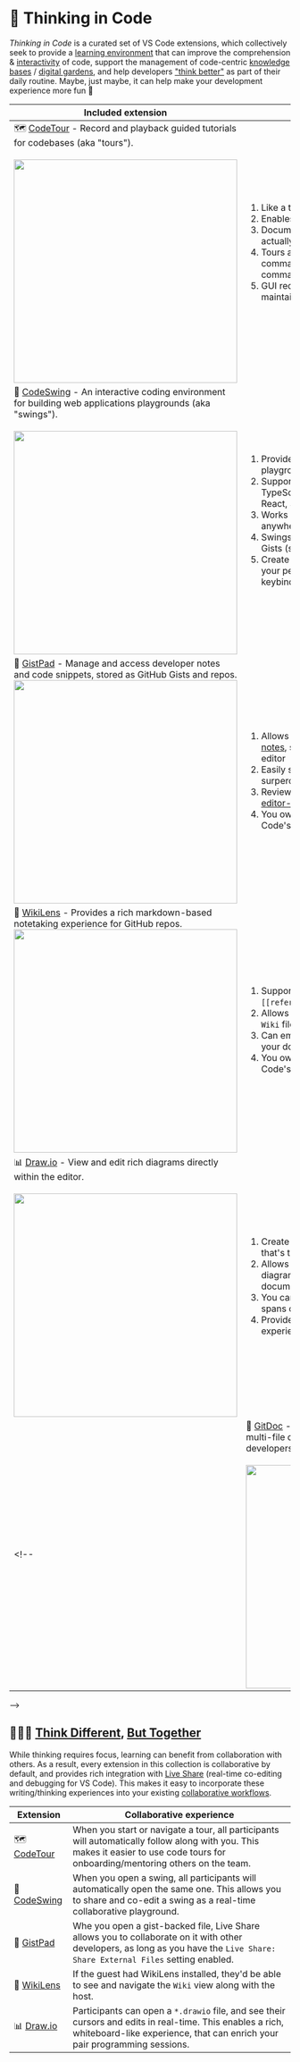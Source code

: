 # 🧠 Thinking in Code

_Thinking in Code_ is a curated set of VS Code extensions, which collectively seek to provide a [learning environment](http://worrydream.com/#!/LearnableProgramming) that can improve the comprehension & [interactivity](https://blog.ncase.me/curse-of-the-chocolate-covered-broccoli-or-emotion-in-learning/) of code, support the management of code-centric [knowledge bases](https://thesweetsetup.com/pkm-intro-for-creatives/) / [digital gardens](https://maggieappleton.com/garden-history/), and help developers ["think better"](https://alistapart.com/article/writing-is-thinking/) as part of their daily routine. Maybe, just maybe, it can help make your development experience more fun 🎢 

| Included extension | How can it help? |
|-|-|
| 🗺️ [CodeTour](https://aka.ms/codetour) - Record and playback guided tutorials for codebases (aka "tours").<br /><br /><a href="https://user-images.githubusercontent.com/116461/76151694-7b531b80-606c-11ea-96a6-0655eb6ab4e6.gif"><img width="400px" src="https://user-images.githubusercontent.com/116461/76151694-7b531b80-606c-11ea-96a6-0655eb6ab4e6.gif" /></a> | <ol><li>Like a table-of-contents for your codebases</li><li>Enables easier onboarding/knowledge sharing</li><li>Documentation is provided where developers actually work: their editor.</li><li>Tours are interactive, and can automate commands, inject code snippets, run shell commands and more!<li>GUI recorder makes it easy to author and maintain tours (let's make writing fun!)</ol> |
| 💃 [CodeSwing](https://aka.ms/codeswing) - An interactive coding environment for building web applications playgrounds (aka "swings").<br /><br /><a href="https://user-images.githubusercontent.com/116461/103024429-ae37a480-4504-11eb-85ea-37ba9b9a4d9a.gif"><img width="400px" src="https://user-images.githubusercontent.com/116461/103024429-ae37a480-4504-11eb-85ea-37ba9b9a4d9a.gif" /></a> | <ol><li>Provides an interactive, CodePen-like playground, with a super rich live preview</li><li>Supports all popular [web languages](https://marketplace.visualstudio.com/items?itemName=codespaces-Contrib.codeswing#language-support) (e.g. TypeScript, Scss) and [component libraries](https://marketplace.visualstudio.com/items?itemName=codespaces-Contrib.codeswing#components) (e.g. React, Svelte, Vue)<li>Works offline, and your code can be stored anywhere</li><li>Swings can be saved and shared using GitHub Gists (see below)</li><li>Create and edit playgrounds, without sacrificing your personalized editor setup (e.g. theme, keybinding, </li></ol> |
| 📘 [GistPad](https://aka.ms/gistpad) - Manage and access developer notes and code snippets, stored as GitHub Gists and repos. <br /><a href="https://user-images.githubusercontent.com/116461/87234714-96ba9400-c388-11ea-92c3-544d9a3bb633.png"><img width="400px" src="https://user-images.githubusercontent.com/116461/87234714-96ba9400-c388-11ea-92c3-544d9a3bb633.png" /></a> | <ol><li>Allows you to capture todos, journals and [daily notes](https://marketplace.visualstudio.com/items?itemName=vsls-contrib.gistfs#scratch-notes), so you can stay organized from your editor</li><li>Easily store and access code snippets, to surpercharge your workflow</li><li>Review and commment on gists and repos via [editor-integrated commenting](https://marketplace.visualstudio.com/items?itemName=vsls-contrib.gistfs#gist-commenting)</li><li>You own your data, and you can make use of VS Code's amazing ecosystem of extensions</li></ol> |
| 🔎 [WikiLens](https://aka.ms/wikilens) - Provides a rich markdown-based notetaking experience for GitHub repos. <br /><a href="https://user-images.githubusercontent.com/116461/130362693-a8bad6e7-6f50-4c60-883f-6d0f33b74d26.gif"><img width="400px" src="https://user-images.githubusercontent.com/116461/130362693-a8bad6e7-6f50-4c60-883f-6d0f33b74d26.gif" /></a> | <ol><li>Supports Roam/Obsidian-like wikis, including `[[references]]` and `#tags`</li><li>Allows viewing and navigation backlinks via a `Wiki` file tree and inline comment view.</li><li>Can embed pages into files, in order to compose your documents however you'd like.</li><li>You own your data, and you can make use of VS Code's amazing ecosystem of extensions</li></ol> |
| 📊 [Draw.io](https://marketplace.visualstudio.com/items?itemName=hediet.vscode-drawio) - View and edit rich diagrams directly within the editor.<br /><br /><a href="https://github.com/hediet/vscode-drawio/raw/master/docs/demo.gif"><img width="400px" src="https://github.com/hediet/vscode-drawio/raw/master/docs/demo.gif" /></a> | <ol><li>Create diagrams, using a fully offline  canvas, that's themed to match your editor preferences</li><li>Allows you to create SVGs or PNGs, so that your diagrams can be embedded into other documents</li><li>You can link nodes/edges on the diagram to spans of code</li><li>Provides a fully real-time collaboration experience (see below)</li></ol> |
<!--| 📄 [GitDoc](https://aka.ms/gitdoc) - Edit Git repositories like they were a multi-file document (aka "Google Docs for developers").<br /><br /><a href="https://user-images.githubusercontent.com/116461/79521572-5a3bfe00-800e-11ea-83a0-8e125122fa8f.gif"><img width="400px" src="https://user-images.githubusercontent.com/116461/79521572-5a3bfe00-800e-11ea-83a0-8e125122fa8f.gif" /></a> | <ol><li>Auto-commit your changes on save, and never think about the Git CLI again (can we admit that it's complicated and not beginner-friendly?)</li><li>Retain the benefits of a Git repo (version history, collaboration) without the overhead of cloning/committing/pushing<li>Restore, undo and squash versions via a simple-to-use GUI</li><li>Perfect for docs repos, your README profile, wikis, etc.</li><li>Can enable new/non-developers to better collaborate on a Git-based "source of truth"</li></ol> |
-->

## 🧑‍🤝‍🧑 [Think Different](https://en.m.wikipedia.org/wiki/Think_different), [But Together](http://aka.ms/vsls-why)

While thinking requires focus, learning can benefit from collaboration with others. As a result, every extension in this collection is collaborative by default, and provides rich integration with [Live Share](https://aka.ms/vsls) (real-time co-editing and debugging for VS Code). This makes it easy to incorporate these writing/thinking experiences into your existing [collaborative workflows](https://aka.ms/vsls-usecases). 

| Extension | Collaborative experience |
|-|-|
| 🗺️ [CodeTour](https://aka.ms/codetour) | When you start or navigate a tour, all participants will automatically follow along with you. This makes it easier to use code tours for onboarding/mentoring others on the team. |
| 💃 [CodeSwing](https://aka.ms/codeswing) | When you open a swing, all participants will automatically open the same one. This allows you to share and co-edit a swing as a real-time collaborative playground.
| 📘 [GistPad](https://aka.ms/gistpad)  | Whe you open a gist-backed file, Live Share allows you to collaborate on it with other developers, as long as you have the `Live Share: Share External Files` setting enabled. |
| 🔎 [WikiLens](https://aka.ms/wikilens) | If the guest had WikiLens installed, they'd be able to see and navigate the `Wiki` view along with the host. |
| 📊 [Draw.io](https://marketplace.visualstudio.com/items?itemName=hediet.vscode-drawio) | Participants can open a `*.drawio` file, and see their cursors and edits in real-time. This enables a rich, whiteboard-like experience, that can enrich your pair programming sessions. |
